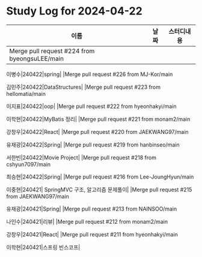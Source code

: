 # Study Log for 2024-04-22

|이름|날짜|스터디내용|
|---|---|---|
|Merge pull request #224 from byeongsuLEE/main

이병수|240422|spring|
|Merge pull request #226 from MJ-Kor/main

김민주|240422|DataStructures|
|Merge pull request #223 from hellomatia/main

이지표|240422|oop|
|Merge pull request #222 from hyeonhakyi/main

이학현|240422|MyBatis 정리|
|Merge pull request #221 from monam2/main

강창우|240422|React|
|Merge pull request #220 from JAEKWANG97/main

유재광|240422|Spring|
|Merge pull request #219 from hanbinseo/main

서한빈|240422|Movie Project|
|Merge pull request #218 from cshyun7097/main

최승현|240422|Spring|
|Merge pull request #216 from Lee-JoungHyun/main

이중현|240421| SpringMVC 구조, 알고리즘 문제풀이|
|Merge pull request #215 from JAEKWANG97/main

유재광|240421|Spring|
|Merge pull request #213 from NAINSOO/main

나인수|240421|리뷰|
|Merge pull request #212 from monam2/main

강창우|240421|React|
|Merge pull request #211 from hyeonhakyi/main

이학현|240421|스프링 빈스코프|
